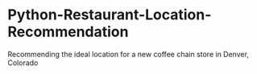 # Python-Restaurant-Location-Recommendation
Recommending the ideal location for a new coffee chain store in Denver, Colorado
